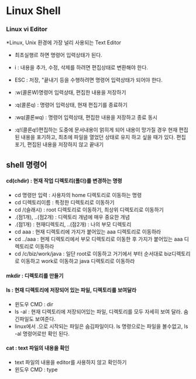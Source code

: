 # Linux Shell

### Linux vi Editor
*Linux, Unix 환경에 가장 널리 사용되는 Text Editor
* 최초실행르 하면 명령어 입력상태가 된다.
* i : 내용을 추가, 수정, 삭제를 하려면 편집상태로 변환해야 한다.
* ESC : 저장, "끝내기 등을 수행하려면 명령어 입력상태가 되어야 한다.

* :w(콜론W)명령어 입력상태, 편집한 내용을 저장하기
* :q(콜론q) : 명령어 입력상태, 현재 편집기를 종료하기
* :wq(콜론wq) : 명령어 입력상태, 편집한 내용을 저장하고 종료 동시
* :q!(콜론q!)편집하는 도중에 문서내용이 얽히게 되어 내용이 망가질 경우 현재 편집된 내용을 포기하고, 최초에 파일을 열었던 상태로 유지 하고 싶을 때가 있다. 편집포기, 편집된 내용을 저장하지 않고 끝내기

## shell 명령어
#### cd(chdir) : 현재 작업 디렉토리(폴더)를 변경하는 명령
* cd 명령만 입력 : 사용자의 home 디렉토리로 이동하는 명령
* cd 디렉토리이름 : 특정한 디렉토리로 이동하기
* cd /(슬래시) : root 디렉토리로 이동하기, 최상위 디렉토리로 이동하기
* .(점1개), ..(점2개) : 디렉토리 개념에 매우 중요한 개념
* .(점1개) : 현재디렉토리, ..(점2개) : 나의 부모 디렉토리
* cd aaa : 현재 디렉토리에 가지가 붙어있는 aaa 디렉토리로 이동하라
* cd ../aaa : 현제 디렉토리에서 부모 디렉토리로 이동한 후 가지가 붙어있는 aaa 디렉토리로 이동하라
* cd /c/biz/work/java : 일단 root로 이동하고 거기에서 부터 순서대로 biz디렉토리로 이동하고 work로 이동하고 java 디렉토리로 이동하라

#### mkdir : 디렉토리를 만들기
#### ls : 현재 디렉토리에 저장되어 있는 파일, 디렉토리를 보여달라
* 윈도우 CMD : dir
* ls -al : 현재 디렉토리에 저장되어있는 파일, 디렉토리를 모두 자세히 보여 달라. 숨긴파일도 보여준다.
* linux에서 .으로 시작되는 파일은 숨김파일이다. ls 명령으로는 파일을 볼수없고, ls -al 명령어로만 확인 된다.

#### cat : text 파일의 내용을 확인
* text 파일의 내용을 editor를 사용하지 않고 확인하기
* 윈도우 CMD : type
